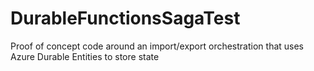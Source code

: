 # DurableFunctionsSagaTest

Proof of concept code around an import/export orchestration that uses Azure Durable Entities to store state

